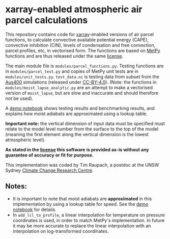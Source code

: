 # xarray-enabled atmospheric air parcel calculations

This repository contains code for [xarray](http://xarray.pydata.org/en/stable/)-enabled versions of air parcel functions, to calculate convective available potential energy (CAPE), convective inhibition (CIN), levels of condensation and free convection, parcel profiles, etc, in vectorised form. The functions are based on [MetPy](https://unidata.github.io/MetPy/latest/index.html) functions and are thus released under the same [license](LICENSE).

The main module file is `modules/parcel_functions.py`. Testing functions are in `modules/parcel_test.py` and copies of MetPy unit tests are in `modules/unit_tests.py`. `test_data.nc` is testing data from subset from the [Aus400](http://climate-cms.wikis.unsw.edu.au/Aus400) simulations (released under [CC-BY-4.0](https://creativecommons.org/licenses/by/4.0/)). (Note: the functions in `modules/moist_lapse_analytic.py` are an attempt to make a vectorised version of `moist_lapse`, but are slow and inaccurate and should therefore not be used).

A [demo notebook](parcel_functions_demo.ipynb) shows testing results and benchmarking results, and explains how moist adiabats are approximated using a lookup table.

**Important note:** the vertical dimension of input data must be specified must relate to the model level number from the surface to the top of the model (meaning the first element along the vertical dimension is the lowest atmospheric level). 

**As stated in the [license](LICENSE) this software is provided as-is without any guarantee of accuracy or fit for purpose.**

This implementation was coded by Tim Raupach, a postdoc at the UNSW Sydney [Climate Change Research Centre](https://ccrc.unsw.edu.au).

## Notes:

- It is important to note that moist adiabats are **approximated** in this implementation by using a lookup table for speed. See the [demo notebook](parcel_functions_demo.ipynb) for details.
- In `add_lcl_to_profile`, a linear interpolation for temperature on pressure coordinates is used, in order to match MetPy's implementation. In future it may be more accurate to replace the linear interpolation with an interpolation on log-transformed coordinates.
